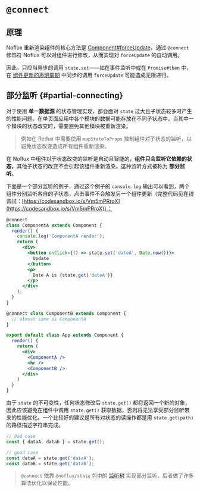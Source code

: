# `@connect`

## 原理

Noflux 重新渲染组件的核心方法是 [Component#forceUpdate](https://facebook.github.io/react/docs/react-component.html#forceupdate)，通过 `@connect` 修饰符 Noflux 可以对组件进行修改，从而实现对 `forceUpdate` 的自动调用。

因此，只应当异步的调用 `state.set`——如在事件监听中或在 `Promise#then` 中，在 [组件更新的声明周期](https://facebook.github.io/react/docs/react-component.html#updating) 中同步的调用 `forceUpdate` 可能造成无限递归。

## 部分监听 {#partial-connecting}

对于使用 **单一数据源** 的状态管理实现，都会面对 `state` 过大且子状态较多时产生的性能问题。在单页面应用中各个模块的数据可能存放在不同子状态中，当其中一个模块的状态改变时，需要避免其他模块被重新渲染。

> 例如在 Redux 中需要使用 `mapStateToProps` 控制组件对子状态的监听，以避免状态改变造成所有组件重新渲染。

在 Noflux 中组件对于状态改变的监听是自动且智能的，**组件只会监听它依赖的状态**，其他子状态的改变不会引起该组件重新渲染。这种监听方式被称为 **部分监听**。

下面是一个部分监听的例子，通过这个例子的 `console.log` 输出可以看到，两个组件分别监听各自的子状态，点击事件不会触发另一个组件更新（完整代码见在线调试：[https://codesandbox.io/s/Vm5mPRroX](https://codesandbox.io/s/Vm5mPRroX)）：

```jsx
@connect
class ComponentA extends Component {
  render() {
    console.log('ComponentA render');
    return (
      <div>
        <button onClick={() => state.set('dateA', Date.now())}>
          Update
        </button>
        <p>
          Date A is {state.get('dateA')}
        </p>
      </div>
    );
  }
}

@connect class ComponentB extends Component {
  // almost same as ComponentA
}

export default class App extends Component {
  render() {
    return (
      <div>
        <ComponentA />
        <hr />
        <ComponentB />
      </div>
    )
  }
}
```

由于 `state` 的不可变性，任何状态修改后 `state.get()` 都将返回一个新的对象，因此应该避免在组件中调用 `state.get()` 获取数据，否则将无法享受部分监听带来的性能优化。一个比较好的建议是所有对状态的读操作都是用 `state.get(path)` 的路径描述字符串完成。

```js
// bad case
const { dataA, datab } = state.get();

// good case
const dataA = state.get('dataA');
const dataB = state.get('dataB');
```

> `@connect` 依靠 `@noflux/state` 包中的 [监听树](https://github.com/nofluxjs/noflux-state/blob/next/src/listener-tree.js) 实现部分监听，后者做了许多算法优化以保证性能。
